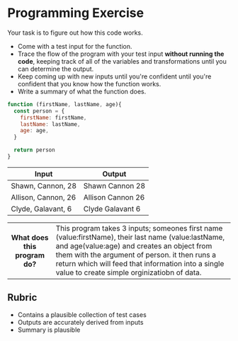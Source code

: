 # Programming Exercise

Your task is to figure out how this code works.

* Come with a test input for the function.
* Trace the flow of the program with your test input **without running the code**, keeping track of all of the variables and transformations until you can determine the output.
* Keep coming up with new inputs until you're confident until you're confident that you know how the function works.
* Write a summary of what the function does.

```js
function (firstName, lastName, age){
  const person = {
    firstName: firstName,
    lastName: lastName,
    age: age,
  }

  return person
}
```

| Input | Output |
| ------------------------ | ----------------------- |
|    Shawn, Cannon, 28     | Shawn Cannon 28         | 
|    Allison, Cannon, 26   | Allison Cannon 26       | 
|    Clyde, Galavant, 6    |  Clyde Galavant 6       | 

<table>
  <tr>
    <th>What does this program do?</th>
    <td>This program takes 3 inputs; someones first name (value:firstName), their last name (value:lastName, and age(value:age) and creates an object from them with the argument of person. it then runs a return which will feed that information into a single value to create simple orginizatiobn of data. </td>
  </tr>
</table>

## Rubric

* Contains a plausible collection of test cases
* Outputs are accurately derived from inputs
* Summary is plausible
